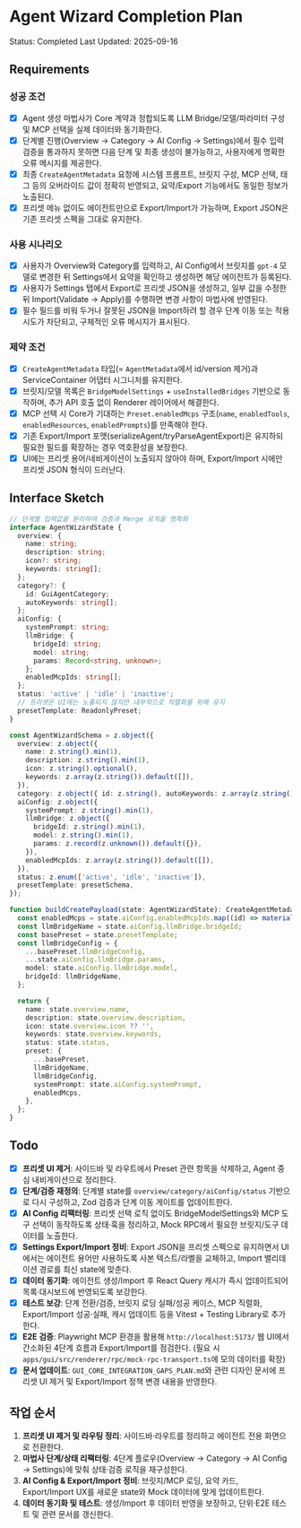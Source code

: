 # Agent Wizard Completion Plan

Status: Completed
Last Updated: 2025-09-16

## Requirements

### 성공 조건

- [x] Agent 생성 마법사가 Core 계약과 정합되도록 LLM Bridge/모델/파라미터 구성 및 MCP 선택을 실제 데이터와 동기화한다.
- [x] 단계별 진행(Overview → Category → AI Config → Settings)에서 필수 입력 검증을 통과하지 못하면 다음 단계 및 최종 생성이 불가능하고, 사용자에게 명확한 오류 메시지를 제공한다.
- [x] 최종 `CreateAgentMetadata` 요청에 시스템 프롬프트, 브릿지 구성, MCP 선택, 태그 등의 오버라이드 값이 정확히 반영되고, 요약/Export 기능에서도 동일한 정보가 노출된다.
- [x] 프리셋 메뉴 없이도 에이전트만으로 Export/Import가 가능하며, Export JSON은 기존 프리셋 스펙을 그대로 유지한다.

### 사용 시나리오

- [x] 사용자가 Overview와 Category를 입력하고, AI Config에서 브릿지를 `gpt-4` 모델로 변경한 뒤 Settings에서 요약을 확인하고 생성하면 해당 에이전트가 등록된다.
- [x] 사용자가 Settings 탭에서 Export로 프리셋 JSON을 생성하고, 일부 값을 수정한 뒤 Import(Validate → Apply)를 수행하면 변경 사항이 마법사에 반영된다.
- [x] 필수 필드를 비워 두거나 잘못된 JSON을 Import하려 할 경우 단계 이동 또는 적용 시도가 차단되고, 구체적인 오류 메시지가 표시된다.

### 제약 조건

- [x] `CreateAgentMetadata` 타입(= `AgentMetadata`에서 id/version 제거)과 ServiceContainer 어댑터 시그니처를 유지한다.
- [x] 브릿지/모델 목록은 `BridgeModelSettings` + `useInstalledBridges` 기반으로 동작하며, 추가 API 호출 없이 Renderer 레이어에서 해결한다.
- [x] MCP 선택 시 Core가 기대하는 `Preset.enabledMcps` 구조(`name`, `enabledTools`, `enabledResources`, `enabledPrompts`)를 만족해야 한다.
- [x] 기존 Export/Import 포맷(serializeAgent/tryParseAgentExport)은 유지하되 필요한 필드를 확장하는 경우 역호환성을 보장한다.
- [x] UI에는 프리셋 용어/네비게이션이 노출되지 않아야 하며, Export/Import 시에만 프리셋 JSON 형식이 드러난다.

## Interface Sketch

```ts
// 단계별 입력값을 분리하여 검증과 Merge 로직을 명확화
interface AgentWizardState {
  overview: {
    name: string;
    description: string;
    icon?: string;
    keywords: string[];
  };
  category?: {
    id: GuiAgentCategory;
    autoKeywords: string[];
  };
  aiConfig: {
    systemPrompt: string;
    llmBridge: {
      bridgeId: string;
      model: string;
      params: Record<string, unknown>;
    };
    enabledMcpIds: string[];
  };
  status: 'active' | 'idle' | 'inactive';
  // 프리셋은 UI에는 노출되지 않지만 내부적으로 직렬화를 위해 유지
  presetTemplate: ReadonlyPreset;
}

const AgentWizardSchema = z.object({
  overview: z.object({
    name: z.string().min(1),
    description: z.string().min(1),
    icon: z.string().optional(),
    keywords: z.array(z.string()).default([]),
  }),
  category: z.object({ id: z.string(), autoKeywords: z.array(z.string()) }).optional(),
  aiConfig: z.object({
    systemPrompt: z.string().min(1),
    llmBridge: z.object({
      bridgeId: z.string().min(1),
      model: z.string().min(1),
      params: z.record(z.unknown()).default({}),
    }),
    enabledMcpIds: z.array(z.string()).default([]),
  }),
  status: z.enum(['active', 'idle', 'inactive']),
  presetTemplate: presetSchema,
});

function buildCreatePayload(state: AgentWizardState): CreateAgentMetadata {
  const enabledMcps = state.aiConfig.enabledMcpIds.map((id) => materializeMcpFromCache(id));
  const llmBridgeName = state.aiConfig.llmBridge.bridgeId;
  const basePreset = state.presetTemplate;
  const llmBridgeConfig = {
    ...basePreset.llmBridgeConfig,
    ...state.aiConfig.llmBridge.params,
    model: state.aiConfig.llmBridge.model,
    bridgeId: llmBridgeName,
  };

  return {
    name: state.overview.name,
    description: state.overview.description,
    icon: state.overview.icon ?? '',
    keywords: state.overview.keywords,
    status: state.status,
    preset: {
      ...basePreset,
      llmBridgeName,
      llmBridgeConfig,
      systemPrompt: state.aiConfig.systemPrompt,
      enabledMcps,
    },
  };
}
```

## Todo

- [x] **프리셋 UI 제거**: 사이드바 및 라우트에서 Preset 관련 항목을 삭제하고, Agent 중심 내비게이션으로 정리한다.
- [x] **단계/검증 재정의**: 단계별 state를 `overview/category/aiConfig/status` 기반으로 다시 구성하고, Zod 검증과 단계 이동 게이트를 업데이트한다.
- [x] **AI Config 리팩터링**: 프리셋 선택 로직 없이도 BridgeModelSettings와 MCP 도구 선택이 동작하도록 상태·훅을 정리하고, Mock RPC에서 필요한 브릿지/도구 데이터를 노출한다.
- [x] **Settings Export/Import 정비**: Export JSON을 프리셋 스펙으로 유지하면서 UI에서는 에이전트 용어만 사용하도록 사본 텍스트/라벨을 교체하고, Import 밸리데이션 경로를 최신 state에 맞춘다.
- [x] **데이터 동기화**: 에이전트 생성/Import 후 React Query 캐시가 즉시 업데이트되어 목록·대시보드에 반영되도록 보강한다.
- [x] **테스트 보강**: 단계 전환/검증, 브릿지 로딩 실패/성공 케이스, MCP 직렬화, Export/Import 성공·실패, 캐시 업데이트 등을 Vitest + Testing Library로 추가한다.
- [x] **E2E 검증**: Playwright MCP 환경을 활용해 `http://localhost:5173/` 웹 UI에서 간소화된 4단계 흐름과 Export/Import를 점검한다. (필요 시 `apps/gui/src/renderer/rpc/mock-rpc-transport.ts`에 모의 데이터를 확장)
- [x] **문서 업데이트**: `GUI_CORE_INTEGRATION_GAPS_PLAN.md`와 관련 디자인 문서에 프리셋 UI 제거 및 Export/Import 정책 변경 내용을 반영한다.

## 작업 순서

1. **프리셋 UI 제거 및 라우팅 정리**: 사이드바·라우트를 정리하고 에이전트 전용 화면으로 전환한다.
2. **마법사 단계/상태 리팩터링**: 4단계 플로우(Overview → Category → AI Config → Settings)에 맞춰 상태·검증 로직을 재구성한다.
3. **AI Config & Export/Import 정비**: 브릿지/MCP 로딩, 요약 카드, Export/Import UX를 새로운 state와 Mock 데이터에 맞게 업데이트한다.
4. **데이터 동기화 및 테스트**: 생성/Import 후 데이터 반영을 보장하고, 단위·E2E 테스트 및 관련 문서를 갱신한다.
